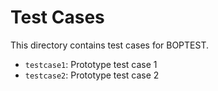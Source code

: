 # Test Cases

This directory contains test cases for BOPTEST.

- ``testcase1``: Prototype test case 1
- ``testcase2``: Prototype test case 2
